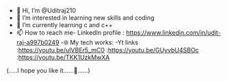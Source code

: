 - 👋 Hi, I’m @Uditraj210
- 👀 I’m interested in learning new skills and coding
- 🌱 I’m currently learning c and c++
- 📫 How to reach me-
LinkedIn profile : https://www.linkedin.com/in/udit-raj-a997b0249
-🌐 My tech works:
-Yt links :https://youtu.be/uIVBEr5_mC0
          :https://youtu.be/GUyvbU4SBOc
          :https://youtu.be/TKK1UzkMwXA
<!---
Uditraj210/Uditraj210 is a ✨ special ✨ repository because its `My intro `  appears on your GitHub profile.
--->
(.....I hope you like it......🤩......)
